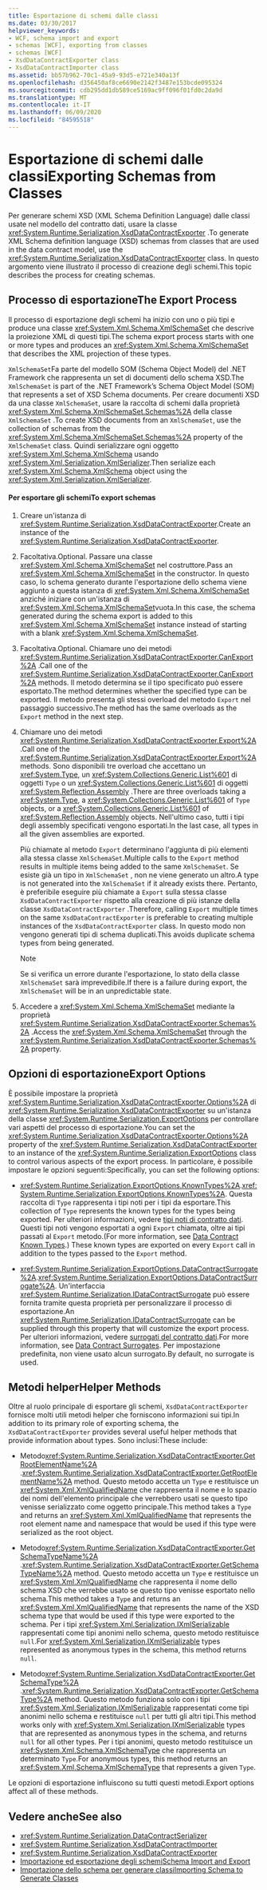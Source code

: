 ```yaml
---
title: Esportazione di schemi dalle classi
ms.date: 03/30/2017
helpviewer_keywords:
- WCF, schema import and export
- schemas [WCF], exporting from classes
- schemas [WCF]
- XsdDataContractExporter class
- XsdDataContractImporter class
ms.assetid: bb57b962-70c1-45a9-93d5-e721e340a13f
ms.openlocfilehash: d356450af8ce6690e2142f3487e153bcde095324
ms.sourcegitcommit: cdb295dd1db589ce5169ac9ff096f01fd0c2da9d
ms.translationtype: MT
ms.contentlocale: it-IT
ms.lasthandoff: 06/09/2020
ms.locfileid: "84595518"
---
```

# <a name="exporting-schemas-from-classes"></a><span data-ttu-id="49fdd-102">Esportazione di schemi dalle classi</span><span class="sxs-lookup"><span data-stu-id="49fdd-102">Exporting Schemas from Classes</span></span>
<span data-ttu-id="49fdd-103">Per generare schemi XSD (XML Schema Definition Language) dalle classi usate nel modello del contratto dati, usare la classe <xref:System.Runtime.Serialization.XsdDataContractExporter> .</span><span class="sxs-lookup"><span data-stu-id="49fdd-103">To generate XML Schema definition language (XSD) schemas from classes that are used in the data contract model, use the <xref:System.Runtime.Serialization.XsdDataContractExporter> class.</span></span> <span data-ttu-id="49fdd-104">In questo argomento viene illustrato il processo di creazione degli schemi.</span><span class="sxs-lookup"><span data-stu-id="49fdd-104">This topic describes the process for creating schemas.</span></span>  
  
## <a name="the-export-process"></a><span data-ttu-id="49fdd-105">Processo di esportazione</span><span class="sxs-lookup"><span data-stu-id="49fdd-105">The Export Process</span></span>  
 <span data-ttu-id="49fdd-106">Il processo di esportazione degli schemi ha inizio con uno o più tipi e produce una classe <xref:System.Xml.Schema.XmlSchemaSet> che descrive la proiezione XML di questi tipi.</span><span class="sxs-lookup"><span data-stu-id="49fdd-106">The schema export process starts with one or more types and produces an <xref:System.Xml.Schema.XmlSchemaSet> that describes the XML projection of these types.</span></span>  
  
 <span data-ttu-id="49fdd-107">`XmlSchemaSet`Fa parte del modello SOM (Schema Object Model) del .NET Framework che rappresenta un set di documenti dello schema XSD.</span><span class="sxs-lookup"><span data-stu-id="49fdd-107">The `XmlSchemaSet` is part of the .NET Framework’s Schema Object Model (SOM) that represents a set of XSD Schema documents.</span></span> <span data-ttu-id="49fdd-108">Per creare documenti XSD da una classe `XmlSchemaSet`, usare la raccolta di schemi dalla proprietà <xref:System.Xml.Schema.XmlSchemaSet.Schemas%2A> della classe `XmlSchemaSet` .</span><span class="sxs-lookup"><span data-stu-id="49fdd-108">To create XSD documents from an `XmlSchemaSet`, use the collection of schemas from the <xref:System.Xml.Schema.XmlSchemaSet.Schemas%2A> property of the `XmlSchemaSet` class.</span></span> <span data-ttu-id="49fdd-109">Quindi serializzare ogni oggetto <xref:System.Xml.Schema.XmlSchema> usando <xref:System.Xml.Serialization.XmlSerializer>.</span><span class="sxs-lookup"><span data-stu-id="49fdd-109">Then serialize each <xref:System.Xml.Schema.XmlSchema> object using the <xref:System.Xml.Serialization.XmlSerializer>.</span></span>  
  
#### <a name="to-export-schemas"></a><span data-ttu-id="49fdd-110">Per esportare gli schemi</span><span class="sxs-lookup"><span data-stu-id="49fdd-110">To export schemas</span></span>  
  
1. <span data-ttu-id="49fdd-111">Creare un'istanza di <xref:System.Runtime.Serialization.XsdDataContractExporter>.</span><span class="sxs-lookup"><span data-stu-id="49fdd-111">Create an instance of the <xref:System.Runtime.Serialization.XsdDataContractExporter>.</span></span>  
  
2. <span data-ttu-id="49fdd-112">Facoltativa.</span><span class="sxs-lookup"><span data-stu-id="49fdd-112">Optional.</span></span> <span data-ttu-id="49fdd-113">Passare una classe <xref:System.Xml.Schema.XmlSchemaSet> nel costruttore.</span><span class="sxs-lookup"><span data-stu-id="49fdd-113">Pass an <xref:System.Xml.Schema.XmlSchemaSet> in the constructor.</span></span> <span data-ttu-id="49fdd-114">In questo caso, lo schema generato durante l'esportazione dello schema viene aggiunto a questa istanza di <xref:System.Xml.Schema.XmlSchemaSet> anziché iniziare con un'istanza di <xref:System.Xml.Schema.XmlSchemaSet>vuota.</span><span class="sxs-lookup"><span data-stu-id="49fdd-114">In this case, the schema generated during the schema export is added to this <xref:System.Xml.Schema.XmlSchemaSet> instance instead of starting with a blank <xref:System.Xml.Schema.XmlSchemaSet>.</span></span>  
  
3. <span data-ttu-id="49fdd-115">Facoltativa.</span><span class="sxs-lookup"><span data-stu-id="49fdd-115">Optional.</span></span> <span data-ttu-id="49fdd-116">Chiamare uno dei metodi <xref:System.Runtime.Serialization.XsdDataContractExporter.CanExport%2A> .</span><span class="sxs-lookup"><span data-stu-id="49fdd-116">Call one of the <xref:System.Runtime.Serialization.XsdDataContractExporter.CanExport%2A> methods.</span></span> <span data-ttu-id="49fdd-117">Il metodo determina se il tipo specificato può essere esportato.</span><span class="sxs-lookup"><span data-stu-id="49fdd-117">The method determines whether the specified type can be exported.</span></span> <span data-ttu-id="49fdd-118">Il metodo presenta gli stessi overload del metodo `Export` nel passaggio successivo.</span><span class="sxs-lookup"><span data-stu-id="49fdd-118">The method has the same overloads as the `Export` method in the next step.</span></span>  
  
4. <span data-ttu-id="49fdd-119">Chiamare uno dei metodi <xref:System.Runtime.Serialization.XsdDataContractExporter.Export%2A> .</span><span class="sxs-lookup"><span data-stu-id="49fdd-119">Call one of the <xref:System.Runtime.Serialization.XsdDataContractExporter.Export%2A> methods.</span></span> <span data-ttu-id="49fdd-120">Sono disponibili tre overload che accettano un <xref:System.Type>, un <xref:System.Collections.Generic.List%601> di oggetti `Type` o un <xref:System.Collections.Generic.List%601> di oggetti <xref:System.Reflection.Assembly> .</span><span class="sxs-lookup"><span data-stu-id="49fdd-120">There are three overloads taking a <xref:System.Type>, a <xref:System.Collections.Generic.List%601> of `Type` objects, or a <xref:System.Collections.Generic.List%601> of <xref:System.Reflection.Assembly> objects.</span></span> <span data-ttu-id="49fdd-121">Nell'ultimo caso, tutti i tipi degli assembly specificati vengono esportati.</span><span class="sxs-lookup"><span data-stu-id="49fdd-121">In the last case, all types in all the given assemblies are exported.</span></span>  
  
     <span data-ttu-id="49fdd-122">Più chiamate al metodo `Export` determinano l'aggiunta di più elementi alla stessa classe `XmlSchemaSet`.</span><span class="sxs-lookup"><span data-stu-id="49fdd-122">Multiple calls to the `Export` method results in multiple items being added to the same `XmlSchemaSet`.</span></span> <span data-ttu-id="49fdd-123">Se esiste già un tipo in `XmlSchemaSet` , non ne viene generato un altro.</span><span class="sxs-lookup"><span data-stu-id="49fdd-123">A type is not generated into the `XmlSchemaSet` if it already exists there.</span></span> <span data-ttu-id="49fdd-124">Pertanto, è preferibile eseguire più chiamate a `Export` sulla stessa classe `XsdDataContractExporter` rispetto alla creazione di più istanze della classe `XsdDataContractExporter` .</span><span class="sxs-lookup"><span data-stu-id="49fdd-124">Therefore, calling `Export` multiple times on the same `XsdDataContractExporter` is preferable to creating multiple instances of the `XsdDataContractExporter` class.</span></span> <span data-ttu-id="49fdd-125">In questo modo non vengono generati tipi di schema duplicati.</span><span class="sxs-lookup"><span data-stu-id="49fdd-125">This avoids duplicate schema types from being generated.</span></span>  
  
    > [!NOTE]
    > <span data-ttu-id="49fdd-126">Se si verifica un errore durante l'esportazione, lo stato della classe `XmlSchemaSet` sarà imprevedibile.</span><span class="sxs-lookup"><span data-stu-id="49fdd-126">If there is a failure during export, the `XmlSchemaSet` will be in an unpredictable state.</span></span>  
  
5. <span data-ttu-id="49fdd-127">Accedere a <xref:System.Xml.Schema.XmlSchemaSet> mediante la proprietà <xref:System.Runtime.Serialization.XsdDataContractExporter.Schemas%2A> .</span><span class="sxs-lookup"><span data-stu-id="49fdd-127">Access the <xref:System.Xml.Schema.XmlSchemaSet> through the <xref:System.Runtime.Serialization.XsdDataContractExporter.Schemas%2A> property.</span></span>  
  
## <a name="export-options"></a><span data-ttu-id="49fdd-128">Opzioni di esportazione</span><span class="sxs-lookup"><span data-stu-id="49fdd-128">Export Options</span></span>  
 <span data-ttu-id="49fdd-129">È possibile impostare la proprietà <xref:System.Runtime.Serialization.XsdDataContractExporter.Options%2A> di <xref:System.Runtime.Serialization.XsdDataContractExporter> su un'istanza della classe <xref:System.Runtime.Serialization.ExportOptions> per controllare vari aspetti del processo di esportazione.</span><span class="sxs-lookup"><span data-stu-id="49fdd-129">You can set the <xref:System.Runtime.Serialization.XsdDataContractExporter.Options%2A> property of the <xref:System.Runtime.Serialization.XsdDataContractExporter> to an instance of the <xref:System.Runtime.Serialization.ExportOptions> class to control various aspects of the export process.</span></span> <span data-ttu-id="49fdd-130">In particolare, è possibile impostare le opzioni seguenti:</span><span class="sxs-lookup"><span data-stu-id="49fdd-130">Specifically, you can set the following options:</span></span>  
  
- <span data-ttu-id="49fdd-131"><xref:System.Runtime.Serialization.ExportOptions.KnownTypes%2A>.</span><span class="sxs-lookup"><span data-stu-id="49fdd-131"><xref:System.Runtime.Serialization.ExportOptions.KnownTypes%2A>.</span></span> <span data-ttu-id="49fdd-132">Questa raccolta di `Type` rappresenta i tipi noti per i tipi da esportare.</span><span class="sxs-lookup"><span data-stu-id="49fdd-132">This collection of `Type` represents the known types for the types being exported.</span></span> <span data-ttu-id="49fdd-133">Per ulteriori informazioni, vedere [tipi noti di contratto dati](data-contract-known-types.md). Questi tipi noti vengono esportati a ogni `Export` chiamata, oltre ai tipi passati al `Export` metodo.</span><span class="sxs-lookup"><span data-stu-id="49fdd-133">(For more information, see [Data Contract Known Types](data-contract-known-types.md).) These known types are exported on every `Export` call in addition to the types passed to the `Export` method.</span></span>  
  
- <span data-ttu-id="49fdd-134"><xref:System.Runtime.Serialization.ExportOptions.DataContractSurrogate%2A>.</span><span class="sxs-lookup"><span data-stu-id="49fdd-134"><xref:System.Runtime.Serialization.ExportOptions.DataContractSurrogate%2A>.</span></span> <span data-ttu-id="49fdd-135">Un'interfaccia <xref:System.Runtime.Serialization.IDataContractSurrogate> può essere fornita tramite questa proprietà per personalizzare il processo di esportazione.</span><span class="sxs-lookup"><span data-stu-id="49fdd-135">An <xref:System.Runtime.Serialization.IDataContractSurrogate> can be supplied through this property that will customize the export process.</span></span> <span data-ttu-id="49fdd-136">Per ulteriori informazioni, vedere [surrogati del contratto dati](../extending/data-contract-surrogates.md).</span><span class="sxs-lookup"><span data-stu-id="49fdd-136">For more information, see [Data Contract Surrogates](../extending/data-contract-surrogates.md).</span></span> <span data-ttu-id="49fdd-137">Per impostazione predefinita, non viene usato alcun surrogato.</span><span class="sxs-lookup"><span data-stu-id="49fdd-137">By default, no surrogate is used.</span></span>  
  
## <a name="helper-methods"></a><span data-ttu-id="49fdd-138">Metodi helper</span><span class="sxs-lookup"><span data-stu-id="49fdd-138">Helper Methods</span></span>  
 <span data-ttu-id="49fdd-139">Oltre al ruolo principale di esportare gli schemi, `XsdDataContractExporter` fornisce molti utili metodi helper che forniscono informazioni sui tipi.</span><span class="sxs-lookup"><span data-stu-id="49fdd-139">In addition to its primary role of exporting schema, the `XsdDataContractExporter` provides several useful helper methods that provide information about types.</span></span> <span data-ttu-id="49fdd-140">Sono inclusi:</span><span class="sxs-lookup"><span data-stu-id="49fdd-140">These include:</span></span>  
  
- <span data-ttu-id="49fdd-141">Metodo<xref:System.Runtime.Serialization.XsdDataContractExporter.GetRootElementName%2A> .</span><span class="sxs-lookup"><span data-stu-id="49fdd-141"><xref:System.Runtime.Serialization.XsdDataContractExporter.GetRootElementName%2A> method.</span></span> <span data-ttu-id="49fdd-142">Questo metodo accetta un `Type` e restituisce un <xref:System.Xml.XmlQualifiedName> che rappresenta il nome e lo spazio dei nomi dell'elemento principale che verrebbero usati se questo tipo venisse serializzato come oggetto principale.</span><span class="sxs-lookup"><span data-stu-id="49fdd-142">This method takes a `Type` and returns an <xref:System.Xml.XmlQualifiedName> that represents the root element name and namespace that would be used if this type were serialized as the root object.</span></span>  
  
- <span data-ttu-id="49fdd-143">Metodo<xref:System.Runtime.Serialization.XsdDataContractExporter.GetSchemaTypeName%2A> .</span><span class="sxs-lookup"><span data-stu-id="49fdd-143"><xref:System.Runtime.Serialization.XsdDataContractExporter.GetSchemaTypeName%2A> method.</span></span> <span data-ttu-id="49fdd-144">Questo metodo accetta un `Type` e restituisce un <xref:System.Xml.XmlQualifiedName> che rappresenta il nome dello schema XSD che verrebbe usato se questo tipo venisse esportato nello schema.</span><span class="sxs-lookup"><span data-stu-id="49fdd-144">This method takes a `Type` and returns an <xref:System.Xml.XmlQualifiedName> that represents the name of the XSD schema type that would be used if this type were exported to the schema.</span></span> <span data-ttu-id="49fdd-145">Per i tipi <xref:System.Xml.Serialization.IXmlSerializable> rappresentati come tipi anonimi nello schema, questo metodo restituisce `null`.</span><span class="sxs-lookup"><span data-stu-id="49fdd-145">For <xref:System.Xml.Serialization.IXmlSerializable> types represented as anonymous types in the schema, this method returns `null`.</span></span>  
  
- <span data-ttu-id="49fdd-146">Metodo<xref:System.Runtime.Serialization.XsdDataContractExporter.GetSchemaType%2A> .</span><span class="sxs-lookup"><span data-stu-id="49fdd-146"><xref:System.Runtime.Serialization.XsdDataContractExporter.GetSchemaType%2A> method.</span></span> <span data-ttu-id="49fdd-147">Questo metodo funziona solo con i tipi <xref:System.Xml.Serialization.IXmlSerializable> rappresentati come tipi anonimi nello schema e restituisce `null` per tutti gli altri tipi.</span><span class="sxs-lookup"><span data-stu-id="49fdd-147">This method works only with <xref:System.Xml.Serialization.IXmlSerializable> types that are represented as anonymous types in the schema, and returns `null` for all other types.</span></span> <span data-ttu-id="49fdd-148">Per i tipi anonimi, questo metodo restituisce un <xref:System.Xml.Schema.XmlSchemaType> che rappresenta un determinato `Type`.</span><span class="sxs-lookup"><span data-stu-id="49fdd-148">For anonymous types, this method returns an <xref:System.Xml.Schema.XmlSchemaType> that represents a given `Type`.</span></span>  
  
 <span data-ttu-id="49fdd-149">Le opzioni di esportazione influiscono su tutti questi metodi.</span><span class="sxs-lookup"><span data-stu-id="49fdd-149">Export options affect all of these methods.</span></span>  
  
## <a name="see-also"></a><span data-ttu-id="49fdd-150">Vedere anche</span><span class="sxs-lookup"><span data-stu-id="49fdd-150">See also</span></span>

- <xref:System.Runtime.Serialization.DataContractSerializer>
- <xref:System.Runtime.Serialization.XsdDataContractImporter>
- <xref:System.Runtime.Serialization.XsdDataContractExporter>
- [<span data-ttu-id="49fdd-151">Importazione ed esportazione degli schemi</span><span class="sxs-lookup"><span data-stu-id="49fdd-151">Schema Import and Export</span></span>](schema-import-and-export.md)
- [<span data-ttu-id="49fdd-152">Importazione dello schema per generare classi</span><span class="sxs-lookup"><span data-stu-id="49fdd-152">Importing Schema to Generate Classes</span></span>](importing-schema-to-generate-classes.md)
